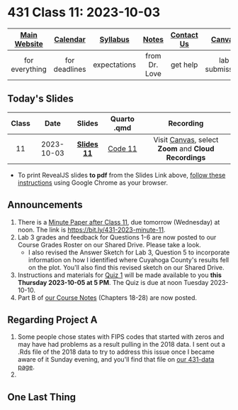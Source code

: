# 431 Class 11: 2023-10-03

[Main Website](https://thomaselove.github.io/431-2023/) | [Calendar](https://thomaselove.github.io/431-2023/calendar.html) | [Syllabus](https://thomaselove.github.io/431-syllabus-2023/) | [Notes](https://thomaselove.github.io/431-notes/) | [Contact Us](https://thomaselove.github.io/431-2023/contact.html) | [Canvas](https://canvas.case.edu) | [Data and Code](https://github.com/THOMASELOVE/431-data)
:-----------: | :--------------: | :----------: | :---------: | :-------------: | :-----------: | :------------:
for everything | for deadlines | expectations | from Dr. Love | get help | lab submission | for downloads

## Today's Slides

Class | Date | Slides | Quarto .qmd | Recording
:---: | :--------: | :------: | :------: | :-------------:
11 | 2023-10-03 | **[Slides 11](https://thomaselove.github.io/431-slides-2023/class11.html)** | [Code 11](https://thomaselove.github.io/431-slides-2023/class11.qmd) | Visit [Canvas](https://canvas.case.edu/), select **Zoom** and **Cloud Recordings**

- To print RevealJS slides **to pdf** from the Slides Link above, [follow these instructions](https://quarto.org/docs/presentations/revealjs/presenting.html#print-to-pdf) using Google Chrome as your browser.

## Announcements

1. There is a [Minute Paper after Class 11](https://bit.ly/431-2023-minute-11), due tomorrow (Wednesday) at noon. The link is <https://bit.ly/431-2023-minute-11>.
2. Lab 3 grades and feedback for Questions 1-6 are now posted to our Course Grades Roster on our Shared Drive. Please take a look.
    - I also revised the Answer Sketch for Lab 3, Question 5 to incorporate information on how I identified where Cuyahoga County's results fell on the plot. You'll also find this revised sketch on our Shared Drive.
3. Instructions and materials for [Quiz 1](https://github.com/THOMASELOVE/431-quizzes-2023) will be made available to you **this Thursday 2023-10-05 at 5 PM**. The Quiz is due at noon Tuesday 2023-10-10.
4. Part B of [our Course Notes](https://thomaselove.github.io/431-notes/) (Chapters 18-28) are now posted.

## Regarding Project A

1. Some people chose states with FIPS codes that started with zeros and may have had problems as a result pulling in the 2018 data. I sent out a .Rds file of the 2018 data to try to address this issue once I became aware of it Sunday evening, and you'll find that file on [our 431-data page](https://github.com/THOMASELOVE/431-data/tree/main/data-and-code).
2. 


## One Last Thing


